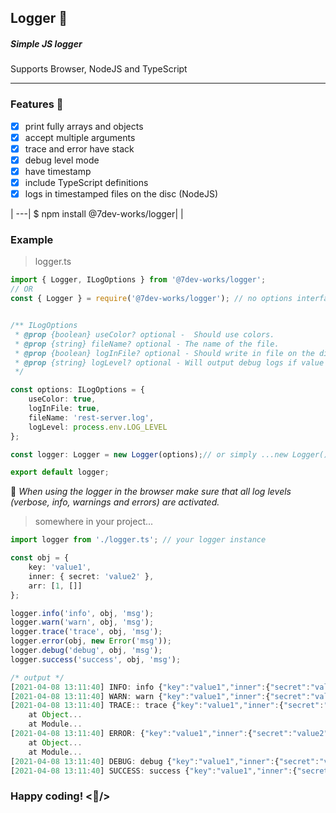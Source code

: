## Logger :rocket:
##### Simple JS logger
Supports Browser, NodeJS and TypeScript
___

###  Features :loudspeaker:

- [x] print fully arrays and objects
- [x] accept multiple arguments
- [x] trace and error have stack
- [x] debug level mode
- [x] have timestamp
- [x] include TypeScript definitions
- [x] logs in timestamped files on the disc (NodeJS)

|
---|
$ npm install @7dev-works/logger|
|


### Example

> logger.ts 
```typescript
import { Logger, ILogOptions } from '@7dev-works/logger';
// OR 
const { Logger } = require('@7dev-works/logger'); // no options interface available


/** ILogOptions
 * @prop {boolean} useColor? optional -  Should use colors.
 * @prop {string} fileName? optional - The name of the file.
 * @prop {boolean} logInFile? optional - Should write in file on the disc.
 * @prop {string} logLevel? optional - Will output debug logs if value is "debug".
 */

const options: ILogOptions = {
    useColor: true,
    logInFile: true,
    fileName: 'rest-server.log',
    logLevel: process.env.LOG_LEVEL
};

const logger: Logger = new Logger(options);// or simply ...new Logger()

export default logger;
```

:construction: *When using the logger in the browser make sure that all log levels (verbose, info, warnings and errors) are activated.*

> somewhere in your project...
```typescript
import logger from './logger.ts'; // your logger instance

const obj = {
    key: 'value1',
    inner: { secret: 'value2' },
    arr: [1, []]
};

logger.info('info', obj, 'msg');
logger.warn('warn', obj, 'msg');
logger.trace('trace', obj, 'msg');
logger.error(obj, new Error('msg'));
logger.debug('debug', obj, 'msg');
logger.success('success', obj, 'msg');

/* output */
[2021-04-08 13:11:40] INFO: info {"key":"value1","inner":{"secret":"value2"},"arr":[1,[]]} msg
[2021-04-08 13:11:40] WARN: warn {"key":"value1","inner":{"secret":"value2"},"arr":[1,[]]} msg
[2021-04-08 13:11:40] TRACE:: trace {"key":"value1","inner":{"secret":"value2"},"arr":[1,[]]} msg
    at Object...
    at Module...
[2021-04-08 13:11:40] ERROR: {"key":"value1","inner":{"secret":"value2"},"arr":[1,[]]} Error: msg
    at Object...
    at Module...
[2021-04-08 13:11:40] DEBUG: debug {"key":"value1","inner":{"secret":"value2"},"arr":[1,[]]} msg
[2021-04-08 13:11:40] SUCCESS: success {"key":"value1","inner":{"secret":"value2"},"arr":[1,[]]} msg

```


### Happy coding! <:beer:/>
